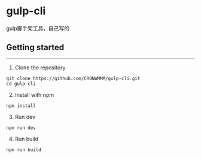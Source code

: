 # gulp-cli
gulp脚手架工具，自己写的

## Getting started
---

1. Clone the repository

```
git clone https://github.com/CRONWMMM/gulp-cli.git
cd gulp-cli
```

2. Install with npm

```
npm install
```

3. Run dev

```
npm run dev
```

4. Run build

```
npm run build
```
